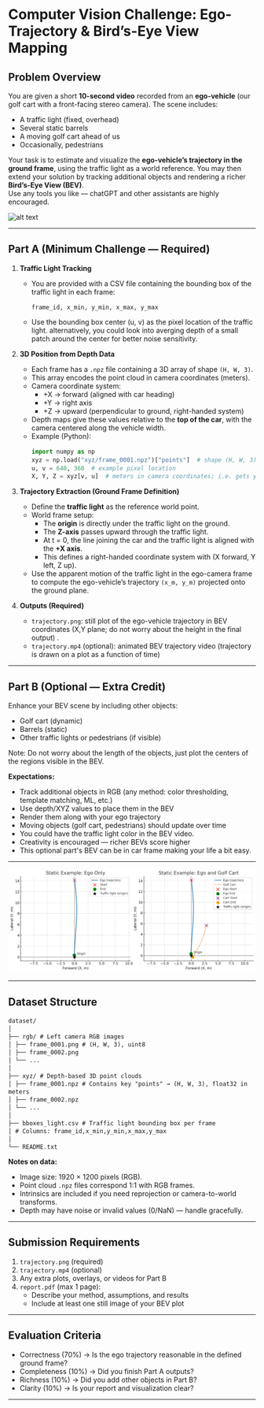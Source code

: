 # Computer Vision Challenge: Ego-Trajectory & Bird’s-Eye View Mapping  

## Problem Overview
You are given a short **10-second video** recorded from an **ego-vehicle** (our golf cart with a front-facing stereo camera). The scene includes:  

- A traffic light (fixed, overhead)  
- Several static barrels  
- A moving golf cart ahead of us  
- Occasionally, pedestrians  

Your task is to estimate and visualize the **ego-vehicle’s trajectory in the ground frame**, using the traffic light as a world reference. You may then extend your solution by tracking additional objects and rendering a richer **Bird’s-Eye View (BEV)**.  
Use any tools you like — chatGPT and other assistants are highly encouraged.  


![alt text](<WA Challenge.gif>)

---
## Part A (Minimum Challenge — Required)

1. **Traffic Light Tracking**  
   - You are provided with a CSV file containing the bounding box of the traffic light in each frame:  
     ```
     frame_id, x_min, y_min, x_max, y_max
     ```
   - Use the bounding box center (u, v) as the pixel location of the traffic light. alternatively, you could look into averging depth of a small patch around the center for better noise sensitivity.   

2. **3D Position from Depth Data**  
   - Each frame has a `.npz` file containing a 3D array of shape `(H, W, 3)`.  
   - This array encodes the point cloud in camera coordinates (meters).  
   - Camera coordinate system:  
     - +X → forward (aligned with car heading)  
     - +Y → right axis  
     - +Z → upward (perpendicular to ground, right-handed system)  
   - Depth maps give these values relative to the **top of the car**, with the camera centered along the vehicle width.  
   - Example (Python):  
     ```python
     import numpy as np
     xyz = np.load("xyz/frame_0001.npz")["points"]  # shape (H, W, 3)
     u, v = 640, 360  # example pixel location
     X, Y, Z = xyz[v, u]  # meters in camera coordinates; i.e. gets you absolute X,Y,Z from the center of the camera to the real world point represented by the pixel.
     ```

3. **Trajectory Extraction (Ground Frame Definition)**  
   - Define the **traffic light** as the reference world point.  
   - World frame setup:  
     - The **origin** is directly under the traffic light on the ground.  
     - The **Z-axis** passes upward through the traffic light.  
     - At t = 0, the line joining the car and the traffic light is aligned with the **+X axis**.  
     - This defines a right-handed coordinate system with (X forward, Y left, Z up).  
   - Use the apparent motion of the traffic light in the ego-camera frame to compute the ego-vehicle’s trajectory `(x_m, y_m)` projected onto the ground plane.  

4. **Outputs (Required)**  
   - `trajectory.png`: still plot of the ego-vehicle trajectory in BEV coordinates (X,Y plane; do not worry about the height in the final output) .  
   - `trajectory.mp4` (optional): animated BEV trajectory video (trajectory is drawn on a plot as a function of time)  

---

## Part B (Optional — Extra Credit)

Enhance your BEV scene by including other objects:  
- Golf cart (dynamic)  
- Barrels (static)  
- Other traffic lights or pedestrians (if visible)  

Note: Do not worry about the length of the objects, just plot the centers of the regions visible in the BEV.

**Expectations:**  
- Track additional objects in RGB (any method: color thresholding, template matching, ML, etc.)  
- Use depth/XYZ values to place them in the BEV  
- Render them along with your ego trajectory  
- Moving objects (golf cart, pedestrians) should update over time  
- You could have the traffic light color in the BEV video.
- Creativity is encouraged — richer BEVs score higher
- This optional part's BEV can be in car frame making your life a bit easy.   
---
<img src="sample_static_BEV_plot.png" width="800">

---

## Dataset Structure

```
dataset/
│
├── rgb/ # Left camera RGB images
│ ├── frame_0001.png # (H, W, 3), uint8
│ ├── frame_0002.png
│ └── ...
│
├── xyz/ # Depth-based 3D point clouds
│ ├── frame_0001.npz # Contains key "points" → (H, W, 3), float32 in meters
│ ├── frame_0002.npz
│ └── ...
│
├── bboxes_light.csv # Traffic light bounding box per frame
│ # Columns: frame_id,x_min,y_min,x_max,y_max
│
└── README.txt
```

**Notes on data:**  
- Image size: 1920 × 1200 pixels (RGB).  
- Point cloud `.npz` files correspond 1:1 with RGB frames.  
- Intrinsics are included if you need reprojection or camera-to-world transforms.  
- Depth may have noise or invalid values (0/NaN) — handle gracefully.  

---

## Submission Requirements

1. `trajectory.png` (required)  
2. `trajectory.mp4` (optional)  
3. Any extra plots, overlays, or videos for Part B  
4. `report.pdf` (max 1 page):  
   - Describe your method, assumptions, and results  
   - Include at least one still image of your BEV plot  

---

## Evaluation Criteria

- Correctness (70%) → Is the ego trajectory reasonable in the defined ground frame?  
- Completeness (10%) → Did you finish Part A outputs?  
- Richness (10%) → Did you add other objects in Part B?  
- Clarity (10%) → Is your report and visualization clear?  

---
